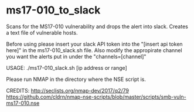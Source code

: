 # ms17-010_to_slack
Scans for the MS17-010 vulnerability and drops the alert into slack.  Creates a text file of vulnerable hosts.

Before using please insert your slack API token into the "[insert api token here]" in the ms17-010_slack.sh file.  Also modify the appropirate channel you want the alerts put in under the "channels=[channel]"

USAGE: ./ms17-010_slack.sh [ip address or range]

Please run NMAP in the directory where the NSE script is.

CREDITS:
http://seclists.org/nmap-dev/2017/q2/79
https://github.com/cldrn/nmap-nse-scripts/blob/master/scripts/smb-vuln-ms17-010.nse
